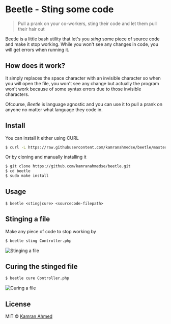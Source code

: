 # Beetle - Sting some code

> Pull a prank on your co-workers, sting their code and let them pull their hair out

Beetle is a little bash utility that let's you *sting* some piece of source code and make it stop working. While you won't see any changes in code, you will get errors when running it.

## How does it work?

It simply replaces the space character with an invisible character so when you will open the file, you won't see any change but actually the program won't work because of some syntax errors due to those invisible characters.

Ofcourse, *Beetle* is language agnostic and you can use it to pull a prank on anyone no matter what language they code in.

## Install

You can install it either using CURL

```bash
$ curl -L https://raw.githubusercontent.com/kamranahmedse/beetle/master/installer.sh | sudo sh
```

Or by cloning and manually installing it

```bash
$ git clone https://github.com/kamranahmedse/beetle.git
$ cd beetle
$ sudo make install
```


## Usage

```
$ beetle <sting|cure> <sourcecode-filepath>
```

## Stinging a file

Make any piece of code to stop working by

```bash
$ beetle sting Controller.php
```

![Stinging a file](http://i.imgur.com/axqYLGY.gif)

## Curing the stinged file

```bash
$ beetle cure Controller.php
```

![Curing a file](http://i.imgur.com/lKDMSAU.gif)

## License

MIT © [Kamran Ahmed](http://kamranahmed.info)
